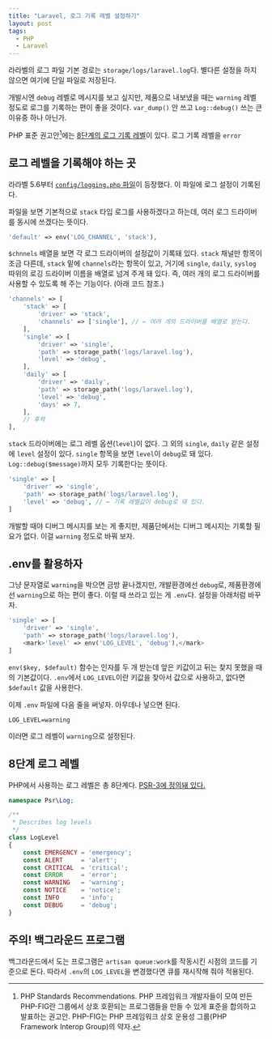 ```yaml
---
title: "Laravel, 로그 기록 레벨 설정하기"
layout: post
tags:
  - PHP
  - Laravel
---
```


라라벨의 로그 파일 기본 경로는 `storage/logs/laravel.log`다. 별다른 설정을 하지 않으면 여기에 단일 파일로 저장된다.

개발시엔 `debug` 레벨로 메시지를 보고 싶지만, 제품으로 내보냈을 때는 `warning` 레벨 정도로 로그를 기록하는 편이 좋을 것이다. `var_dump()` 안 쓰고 `Log::debug()` 쓰는 큰 이유중 하나 아닌가.

PHP 표준 권고안[^psr]에는 [8단계의 로그 기록 레벨][logging-levels]이 있다. 로그 기록 레벨을 `error`

[^psr]: PHP Standards Recommendations. PHP 프레임워크 개발자들이 모여 만든 PHP-FIG란 그룹에서 상호 호환되는 프로그램들을 만들 수 있게 표준을 합의하고 발표하는 권고안. PHP-FIG는 PHP 프레임워크 상호 운용성 그룹(PHP Framework Interop Group)의 약자.

[logging-levels]: https://www.php-fig.org/psr/psr-3/#5-psrlogloglevel 

## 로그 레벨을 기록해야 하는 곳

라라벨 5.6부터 [`config/logging.php` 파일](https://github.com/laravel/laravel/blob/v5.6.0/config/logging.php)이 등장했다. 이 파일에 로그 설정이 기록된다. 

파일을 보면 기본적으로 `stack` 타입 로그를 사용하겠다고 하는데, 여러 로그 드라이버를 동시에 쓰겠다는 뜻이다.

~~~ php
'default' => env('LOG_CHANNEL', 'stack'),
~~~

`$chnnels` 배열을 보면 각 로그 드라이버의 설정값이 기록돼 있다. `stack` 채널만 항목이 조금 다른데, `stack` 밑에 `channels`라는 항목이 있고, 거기에 `single`, `daily`, `syslog` 따위의 로깅 드라이버 이름을 배열로 넘겨 주게 돼 있다. 즉, 여러 개의 로그 드라이버를 사용할 수 있도록 해 주는 기능이다. (아래 코드 참조.)

~~~ php
'channels' => [
    'stack' => [
        'driver' => 'stack',
        'channels' => ['single'], // ← 여러 개의 드라이버를 배열로 받는다.
    ],
    'single' => [
        'driver' => 'single',
        'path' => storage_path('logs/laravel.log'),
        'level' => 'debug',
    ],
    'daily' => [
        'driver' => 'daily',
        'path' => storage_path('logs/laravel.log'),
        'level' => 'debug',
        'days' => 7,
    ],
    // 후략
],
~~~

`stack` 드라이버에는 로그 레벨 옵션(`level`)이 없다. 그 외의 `single`, `daily` 같은 설정에 `level` 설정이 있다. `single` 항목을 보면 `level`이 `debug`로 돼 있다. `Log::debug($message)`까지 모두 기록한다는 뜻이다. 

~~~ php
'single' => [
    'driver' => 'single',
    'path' => storage_path('logs/laravel.log'),
    'level' => 'debug', // ← 기록 레벨값이 debug로 돼 있다.
]
~~~

개발할 때야 디버그 메시지를 보는 게 좋지만, 제품단에서는 디버그 메시지는 기록할 필요가 없다. 이걸 `warning` 정도로 바꿔 보자.

## .env를 활용하자

그냥 문자열로 `warning`을 박으면 금방 끝나겠지만, 개발환경에선 `debug`로, 제품환경에선 `warning`으로 하는 편이 좋다. 이럴 때 쓰라고 있는 게 `.env`다. 설정을 아래처럼 바꾸자.

~~~ php
'single' => [
    'driver' => 'single',
    'path' => storage_path('logs/laravel.log'),
    <mark>'level' => env('LOG_LEVEL', 'debug'),</mark>
]
~~~

`env($key, $default)` 함수는 인자를 두 개 받는데 앞은 키값이고 뒤는 찾지 못했을 때의 기본값이다. `.env`에서 `LOG_LEVEL`이란 키값을 찾아서 값으로 사용하고, 없다면 `$default` 값을 사용한다. 

이제 `.env` 파일에 다음 줄을 써넣자. 아무데나 넣으면 된다.

~~~
LOG_LEVEL=warning
~~~

이러면 로그 레벨이 `warning`으로 설정된다.


## 8단계 로그 레벨

PHP에서 사용하는 로그 레벨은 총 8단계다. [PSR-3에 정의돼 있다.][logging-levels]

~~~ php
namespace Psr\Log;

/**
 * Describes log levels
 */
class LogLevel
{
    const EMERGENCY = 'emergency';
    const ALERT     = 'alert';
    const CRITICAL  = 'critical';
    const ERROR     = 'error';
    const WARNING   = 'warning';
    const NOTICE    = 'notice';
    const INFO      = 'info';
    const DEBUG     = 'debug';
}
~~~


## 주의! 백그라운드 프로그램

백그라운드에서 도는 프로그램은 `artisan queue:work`를 작동시킨 시점의 코드를 기준으로 돈다. 따라서 `.env`의 `LOG_LEVEL`을 변경했다면 큐를 재시작해 줘야 적용된다.

